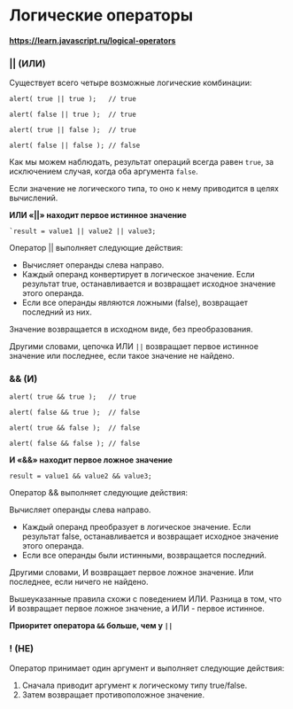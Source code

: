 # Логические операторы

#### https://learn.javascript.ru/logical-operators

### || (ИЛИ)

Существует всего четыре возможные логические комбинации:

    alert( true || true );   // true
    
    alert( false || true );  // true
    
    alert( true || false );  // true
    
    alert( false || false ); // false

Как мы можем наблюдать, результат операций всегда равен `true`, за исключением случая, когда оба аргумента `false`.

Если значение не логического типа, то оно к нему приводится в целях вычислений.

**ИЛИ «||» находит первое истинное значение**

    `result = value1 || value2 || value3;

Оператор || выполняет следующие действия:

- Вычисляет операнды слева направо.
- Каждый операнд конвертирует в логическое значение. Если результат true, останавливается и возвращает исходное значение
  этого операнда.
- Если все операнды являются ложными (false), возвращает последний из них.

Значение возвращается в исходном виде, без преобразования.

Другими словами, цепочка ИЛИ `||` возвращает первое истинное значение или последнее, если такое значение не найдено.

### && (И)

    alert( true && true );   // true
    
    alert( false && true );  // false
    
    alert( true && false );  // false
    
    alert( false && false ); // false

**И «&&» находит первое ложное значение**

    result = value1 && value2 && value3;

Оператор && выполняет следующие действия:

Вычисляет операнды слева направо.

- Каждый операнд преобразует в логическое значение. Если результат false, останавливается и возвращает исходное значение
  этого операнда.
- Если все операнды были истинными, возвращается последний.

Другими словами, И возвращает первое ложное значение. Или последнее, если ничего не найдено.

Вышеуказанные правила схожи с поведением ИЛИ. Разница в том, что И возвращает первое ложное значение, а ИЛИ - первое
истинное.

**Приоритет оператора `&&` больше, чем у `||`**

### ! (НЕ)

Оператор принимает один аргумент и выполняет следующие действия:

1. Сначала приводит аргумент к логическому типу true/false.
2. Затем возвращает противоположное значение.

